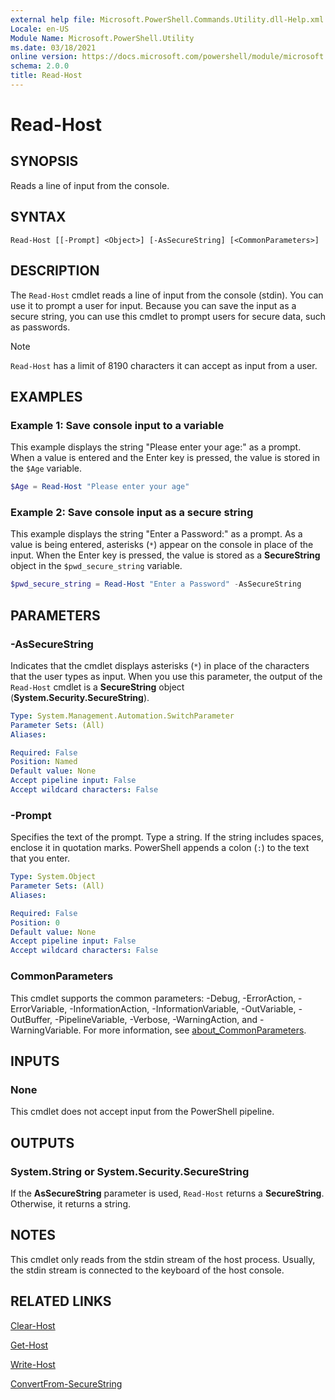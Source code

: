```yaml
---
external help file: Microsoft.PowerShell.Commands.Utility.dll-Help.xml
Locale: en-US
Module Name: Microsoft.PowerShell.Utility
ms.date: 03/18/2021
online version: https://docs.microsoft.com/powershell/module/microsoft.powershell.utility/read-host?view=powershell-5.1&WT.mc_id=ps-gethelp
schema: 2.0.0
title: Read-Host
---
```

# Read-Host

## SYNOPSIS
Reads a line of input from the console.

## SYNTAX

```
Read-Host [[-Prompt] <Object>] [-AsSecureString] [<CommonParameters>]
```

## DESCRIPTION

The `Read-Host` cmdlet reads a line of input from the console (stdin). You can use it to prompt a
user for input. Because you can save the input as a secure string, you can use this cmdlet to prompt
users for secure data, such as passwords.

> [!NOTE]
> `Read-Host` has a limit of 8190 characters it can accept as input from a user.

## EXAMPLES

### Example 1: Save console input to a variable

This example displays the string "Please enter your age:" as a prompt. When a value is entered and
the Enter key is pressed, the value is stored in the `$Age` variable.

```powershell
$Age = Read-Host "Please enter your age"
```

### Example 2: Save console input as a secure string

This example displays the string "Enter a Password:" as a prompt. As a value is being entered,
asterisks (`*`) appear on the console in place of the input. When the Enter key is pressed, the
value is stored as a **SecureString** object in the `$pwd_secure_string` variable.

```powershell
$pwd_secure_string = Read-Host "Enter a Password" -AsSecureString
```

## PARAMETERS

### -AsSecureString

Indicates that the cmdlet displays asterisks (`*`) in place of the characters that the user types as
input. When you use this parameter, the output of the `Read-Host` cmdlet is a **SecureString**
object (**System.Security.SecureString**).

```yaml
Type: System.Management.Automation.SwitchParameter
Parameter Sets: (All)
Aliases:

Required: False
Position: Named
Default value: None
Accept pipeline input: False
Accept wildcard characters: False
```

### -Prompt

Specifies the text of the prompt. Type a string. If the string includes spaces, enclose it in
quotation marks. PowerShell appends a colon (`:`) to the text that you enter.

```yaml
Type: System.Object
Parameter Sets: (All)
Aliases:

Required: False
Position: 0
Default value: None
Accept pipeline input: False
Accept wildcard characters: False
```

### CommonParameters

This cmdlet supports the common parameters: -Debug, -ErrorAction, -ErrorVariable,
-InformationAction, -InformationVariable, -OutVariable, -OutBuffer, -PipelineVariable, -Verbose,
-WarningAction, and -WarningVariable. For more information, see
[about_CommonParameters](https://go.microsoft.com/fwlink/?LinkID=113216).

## INPUTS

### None

This cmdlet does not accept input from the PowerShell pipeline.

## OUTPUTS

### System.String or System.Security.SecureString

If the **AsSecureString** parameter is used, `Read-Host` returns a **SecureString**. Otherwise, it
returns a string.

## NOTES

This cmdlet only reads from the stdin stream of the host process. Usually, the stdin stream is
connected to the keyboard of the host console.

## RELATED LINKS

[Clear-Host](../microsoft.powershell.core/clear-host.md)

[Get-Host](Get-Host.md)

[Write-Host](Write-Host.md)

[ConvertFrom-SecureString](../Microsoft.PowerShell.Security/ConvertFrom-SecureString.md)
